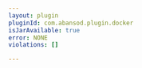 ```yaml
---
layout: plugin
pluginId: com.abansod.plugin.docker
isJarAvailable: true
error: NONE
violations: []

---
```

